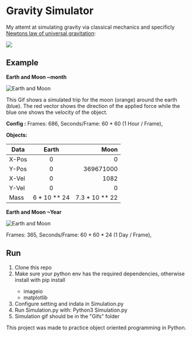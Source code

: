 # Gravity Simulator
My attemt at simulating gravity via classical mechanics and specificly [Newtons law of universal gravitation](https://en.wikipedia.org/wiki/Newton%27s_law_of_universal_gravitation):

![](https://wikimedia.org/api/rest_v1/media/math/render/svg/48f74b3b4d591ba1996c4d481f74ac3ab7e279d7)

## Example
 **Earth and Moon ~month**

   ![Earth and Moon](/moon2.gif)

This Gif shows a simulated trip for the moon (orange) around the earth (blue).
The red vector shows the direction of the applied force while the blue one shows the velocity of the object. 

**Config :** 
Frames: 686,
Seconds/Frame: 60 * 60 (1 Hour / Frame),

**Objects:**

| Data          | Earth         | Moon          |
| ------------- |:-------------:| ----------:   |
| X-Pos         | 0             | 0             |
| Y-Pos         | 0             | 369671000     |
| X-Vel         | 0             |    1082       |
| Y-Vel         | 0             |    0          |
| Mass          | 6 * 10 ** 24  |7.3 * 10 ** 22 |

 **Earth and Moon ~Year**
 
  ![Earth and Moon](/moon3.gif)
   
Frames: 365,
Seconds/Frame: 60 * 60 * 24 (1 Day / Frame),

## Run ##
1. Clone this repo
2. Make sure your python env has the required dependencies, otherwise install with pip install <Package>
    * imageio
    * matplotlib
3. Configure setting and indata in Simulation.py
4. Run Simulation.py with: Python3 Simulation.py
5. Simulation gif should be in the "Gifs" folder

This project was made to practice object oriented programming in Python.
